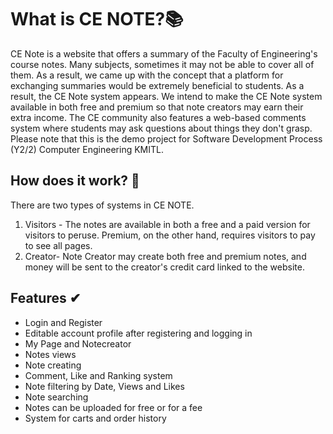 # What is CE NOTE?📚

CE Note is a website that offers a summary of the Faculty of Engineering's course notes. Many subjects, sometimes it may not be able to cover all of them. As a result, we came up with the concept that a platform for exchanging summaries would be extremely beneficial to students. As a result, the CE Note system appears. We intend to make the CE Note system available in both free and premium so that note creators may earn their extra income. The CE community also features a web-based comments system where students may ask questions about things they don't grasp. Please note that this is the demo project for Software Development Process (Y2/2) Computer Engineering KMITL.



## How does it work? 📌

There are two types of systems in CE NOTE. 

1. Visitors - The notes are available in both a free and a paid version for visitors to peruse. Premium, on the other hand, requires visitors to pay to see all pages.
2. Creator- Note Creator may create both free and premium notes, and money will be sent to the creator's credit card linked to the website.



##  Features ✔

- Login and Register
- Editable account profile after registering and logging in
- My Page and Notecreator
- Notes views
- Note creating
- Comment, Like and Ranking system
- Note filtering by Date, Views and Likes
- Note searching
- Notes can be uploaded for free or for a fee
- System for carts and order history
